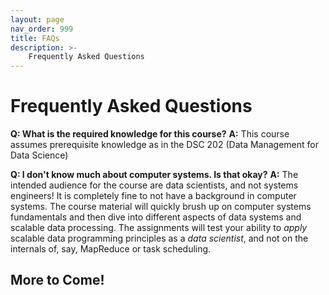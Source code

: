 ```yaml
---
layout: page
nav_order: 999
title: FAQs
description: >-
    Frequently Asked Questions
---
```


# Frequently Asked Questions

**Q: What is the required knowledge for this course?**
**A:** This course assumes prerequisite knowledge as in the DSC 202 (Data Management for Data Science)

**Q: I don't know much about computer systems. Is that okay?**
**A:** The intended audience for the course are data scientists, and not systems engineers! It is completely fine to not have a background in computer systems. The course material will quickly brush up on computer systems fundamentals and then dive into different aspects of data systems and scalable data processing. The assignments will test your ability to _apply_ scalable data programming principles as a _data scientist_, and not on the internals of, say, MapReduce or task scheduling. 

## More to Come!
<!-- 
<br>

**Q: What is the best way to get help in this course?**

**A:** Your best avenues are to go to office hours held by the course staff, or to ask questions on Ed. Course staff will be monitoring Ed frequently and will try to answer your question quickly and thoroughly.

**Q: Where will our grades for assignments be displayed for the course?**

**A:** Grades will be displayed on Gradescope for the written and autograded portions for all assignments (homeworks, labs, projects, and exams). For homeworks and projects, your total grade is the sum of the autograded portion and the written portion.

**Q: I passed all the tests when doing my homework/project, but still got points off on the autograded portion of the assignment. Why is this happening?**

**A:** The homeworks and projects have hidden tests that are not visible to students while they do the assignment. In order to pass these hidden tests, you must test your code yourself and make sure your answer is correct. Our tests are not always comprehensive.

**Q: I have a 0 on Gradescope for a lab that I attended and got checked off. Why is this?**

**A:** You likely did not submit the lab. If it is before the regrade deadline, submit the lab, and let your lab GSI know.

**Q: I worked with a partner on a project, and they have a grade on Gradescope for the project while I do not. Why is this happening?**

**A:** This is normal. Only one partner should have a grade on Gradescope, but the score will be applied to both partners.

**Q: I noticed a mistake in the grading of the written portion of my homework. How can I get this fixed?**

**A:** To get this fixed, you must submit a regrade request via Gradescope before the regrade deadline. This is known as the regrade request window. We unfortunately will not accept any regrades after the window has closed. All regrade deadline dates are posted on the same Ed post that releases the assignment grades and solutions.

**Q: I have some other grading questions. Who should I contact?**

**A:** Please contact your lab GSI. -->

<script src="../assets/darkmode.js"></script>
<script>
  window.addEventListener("DOMContentLoaded", (event) => {
    onLoad();
});
</script>